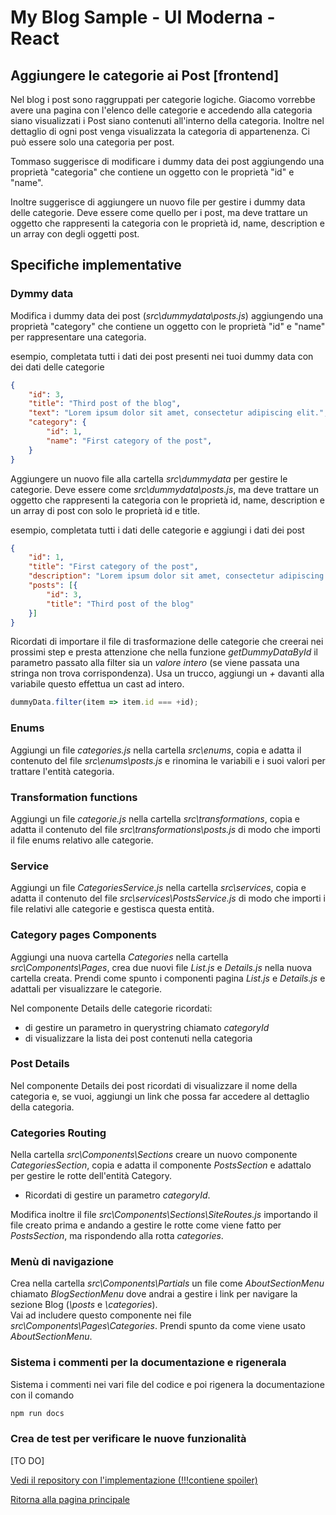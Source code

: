 # My Blog Sample - UI Moderna - React

## Aggiungere le categorie ai Post [frontend]  

Nel blog i post sono raggruppati per categorie logiche. Giacomo vorrebbe avere una pagina con l'elenco delle categorie e accedendo alla categoria siano visualizzati i Post siano contenuti all'interno della categoria. Inoltre nel dettaglio di ogni post venga visualizzata la categoria di appartenenza. Ci può essere solo una categoria per post.  

Tommaso suggerisce di modificare i dummy data dei post aggiungendo una proprietà "categoria" che contiene un oggetto con le proprietà "id" e "name".  

Inoltre suggerisce di aggiungere un nuovo file per gestire i dummy data delle categorie. Deve essere come quello per i post, ma deve trattare un oggetto che rappresenti la categoria con le proprietà id, name, description e un array con degli oggetti post.  

## Specifiche implementative
  
### Dymmy data

Modifica i dummy data dei post (*src\dummydata\posts.js*) aggiungendo una proprietà "category" che contiene un oggetto con le proprietà "id" e "name" per rappresentare una categoria.  

esempio, completata tutti i dati dei post presenti nei tuoi dummy data con dei dati delle categorie
```json
{
    "id": 3,
    "title": "Third post of the blog",
    "text": "Lorem ipsum dolor sit amet, consectetur adipiscing elit.",
    "category": {
        "id": 1,
        "name": "First category of the post",
    }
}
```

Aggiungere un nuovo file alla cartella *src\dummydata* per gestire le categorie. Deve essere come *src\dummydata\posts.js*, ma deve trattare un oggetto che rappresenti la categoria con le proprietà id, name, description e un array di post con solo le proprietà id e title.

esempio, completata tutti i dati delle categorie e aggiungi i dati dei post
```json
{
    "id": 1,
    "title": "First category of the post",
    "description": "Lorem ipsum dolor sit amet, consectetur adipiscing elit.",
    "posts": [{
        "id": 3,
        "title": "Third post of the blog"
    }]
}
```

Ricordati di importare il file di trasformazione delle categorie che creerai nei prossimi step e presta attenzione che nella funzione *getDummyDataById* il parametro passato alla filter sia un *valore intero* (se viene passata una stringa non trova corrispondenza). Usa un trucco, aggiungi un *+* davanti alla variabile questo effettua un cast ad intero.  

```javascript
dummyData.filter(item => item.id === +id);
```

### Enums

Aggiungi un file *categories.js* nella cartella *src\enums*, copia e adatta il contenuto del file *src\enums\posts.js* e rinomina le variabili e i suoi valori per trattare l'entità categoria.  

### Transformation functions

Aggiungi un file *categorie.js* nella cartella *src\transformations*, copia e adatta il contenuto del file *src\transformations\posts.js* di modo che importi il file enums relativo alle categorie.  

### Service

Aggiungi un file *CategoriesService.js* nella cartella *src\services*, copia e adatta il contenuto del file *src\services\PostsService.js* di modo che importi i file relativi alle categorie e gestisca questa entità.  

### Category pages Components

Aggiungi una nuova cartella *Categories* nella cartella *src\Components\Pages*, crea due nuovi file *List.js* e *Details.js* nella nuova cartella creata. Prendi come spunto i componenti pagina *List.js* e *Details.js* e adattali per visualizzare le categorie.  

Nel componente Details delle categorie ricordati:  
- di gestire un parametro in querystring chiamato *categoryId*  
- di visualizzare la lista dei post contenuti nella categoria  

### Post Details

Nel componente Details dei post ricordati di visualizzare il nome della categoria e, se vuoi, aggiungi un link che possa far accedere al dettaglio della categoria.  

### Categories Routing

Nella cartella *src\Components\Sections* creare un nuovo componente *CategoriesSection*, copia e adatta il componente *PostsSection* e adattalo per gestire le rotte dell'entità Category.  

- Ricordati di gestire un parametro *categoryId*.

Modifica inoltre il file *src\Components\Sections\SiteRoutes.js* importando il file creato prima e andando a gestire le rotte come viene fatto per *PostsSection*, ma rispondendo alla rotta *categories*.  

### Menù di navigazione

Crea nella cartella *src\Components\Partials* un file come *AboutSectionMenu* chiamato *BlogSectionMenu* dove andrai a gestire i link per navigare la sezione Blog (*\posts* e *\categories*).  
Vai ad includere questo componente nei file *src\Components\Pages\Categories*. Prendi spunto da come viene usato *AboutSectionMenu*.  

### Sistema i commenti per la documentazione e rigenerala

Sistema i commenti nei vari file del codice e poi rigenera la documentazione con il comando

```cmd
npm run docs
```

### Crea de test per verificare le nuove funzionalità

[TO DO]

[Vedi il repository con l'implementazione (!!!contiene spoiler)](https://github.com/learn-by-doing-organization/modern-ui-react-my-blog-sample/tree/pathFromV0toV1/step01%2Fadd-category-to-posts)  


[Ritorna alla pagina principale](../../README.md)  


